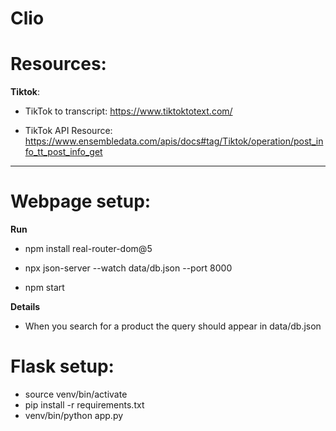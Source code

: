 # Clio



# Resources:

**Tiktok**:
- TikTok to transcript: https://www.tiktoktotext.com/

- TikTok API Resource: https://www.ensembledata.com/apis/docs#tag/Tiktok/operation/post_info_tt_post_info_get


______________________________

# Webpage setup:
**Run**
- npm install real-router-dom@5
- npx json-server --watch data/db.json --port 8000

- npm start


**Details**
- When you search for a product the query should appear in  data/db.json
    
# Flask setup:
- source venv/bin/activate      
- pip install -r requirements.txt 
- venv/bin/python app.py
